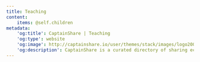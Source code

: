 ```yaml
---
title: Teaching
content:
    items: @self.children
metadata:
    'og:title': CaptainShare | Teaching
    'og:type': website
    'og:image': http://captainshare.io/user/themes/stack/images/logo2000.png
    'og:description': CaptainShare is a curated directory of sharing economy resources to make & save money
---
```

